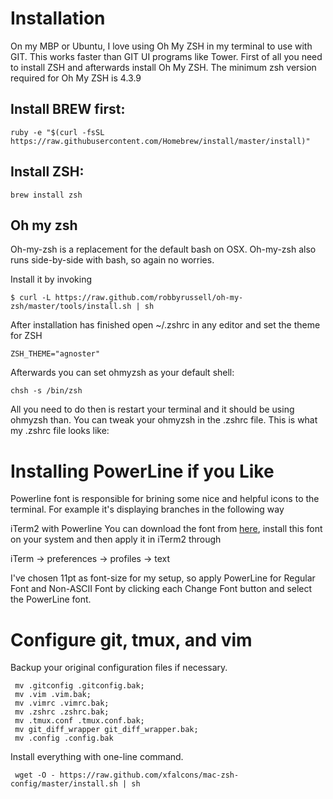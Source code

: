 Installation
======
On my MBP or Ubuntu, I love using Oh My ZSH in my terminal to use with GIT. This works faster than GIT UI programs like Tower. First of all you need to install ZSH and afterwards install Oh My ZSH. The minimum zsh version required for Oh My ZSH is 4.3.9

Install BREW first:
------

	ruby -e "$(curl -fsSL https://raw.githubusercontent.com/Homebrew/install/master/install)"

Install ZSH:
------

	brew install zsh


Oh my zsh
------
Oh-my-zsh is a replacement for the default bash on OSX. Oh-my-zsh also runs side-by-side with bash, so again no worries.

Install it by invoking

	$ curl -L https://raw.github.com/robbyrussell/oh-my-zsh/master/tools/install.sh | sh

After installation has finished open ~/.zshrc in any editor and set the theme for ZSH

	ZSH_THEME="agnoster"  


Afterwards you can set ohmyzsh as your default shell:

	chsh -s /bin/zsh

All you need to do then is restart your terminal and it should be using ohmyzsh than. You can tweak your ohmyzsh in the .zshrc file. This is what my .zshrc file looks like:



Installing PowerLine if you Like
======
Powerline font is responsible for brining some nice and helpful icons to the terminal. For example it's displaying branches in the following way

iTerm2 with Powerline
You can download the font from <a href="https://github.com/Lokaltog/powerline-fonts/blob/master/Meslo/Meslo%20LG%20M%20DZ%20Regular%20for%20Powerline.otf">here</a>, install this font on your system and then apply it in iTerm2 through

iTerm -> preferences -> profiles -> text

I've chosen 11pt as font-size for my setup, so apply PowerLine for Regular Font and Non-ASCII Font by clicking each Change Font button and select the PowerLine font.



Configure git, tmux, and vim
======

Backup your original configuration files if necessary.

     mv .gitconfig .gitconfig.bak;
     mv .vim .vim.bak;
     mv .vimrc .vimrc.bak;
     mv .zshrc .zshrc.bak;
     mv .tmux.conf .tmux.conf.bak;
     mv git_diff_wrapper git_diff_wrapper.bak;
     mv .config .config.bak
     
Install everything with one-line command.

     wget -O - https://raw.github.com/xfalcons/mac-zsh-config/master/install.sh | sh

